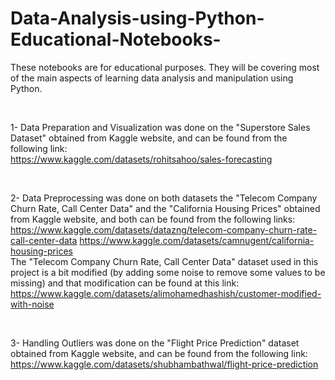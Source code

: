 # Data-Analysis-using-Python-Educational-Notebooks-
These notebooks are for educational purposes. 
They will be covering most of the main aspects of learning data analysis and manipulation using Python.

<br>

1- Data Preparation and Visualization was done on the "Superstore Sales Dataset" obtained from Kaggle website, and can be found from the following link:<br>
https://www.kaggle.com/datasets/rohitsahoo/sales-forecasting

<br>

2- Data Preprocessing was done on both datasets the "Telecom Company Churn Rate, Call Center Data" and the "California Housing Prices" obtained from Kaggle website, and both can be found from the following links:<br>
https://www.kaggle.com/datasets/datazng/telecom-company-churn-rate-call-center-data
https://www.kaggle.com/datasets/camnugent/california-housing-prices <br>
The "Telecom Company Churn Rate, Call Center Data" dataset used in this project is a bit modified (by adding some noise to remove some values to be missing) and that modification can be found at this link: <br>
https://www.kaggle.com/datasets/alimohamedhashish/customer-modified-with-noise


<br>

3- Handling Outliers was done on the "Flight Price Prediction" dataset obtained from Kaggle website, and can be found from the following link:
https://www.kaggle.com/datasets/shubhambathwal/flight-price-prediction
